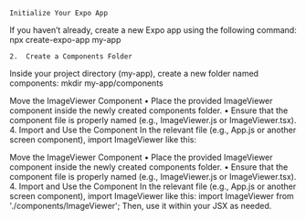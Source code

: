 	Initialize Your Expo App
If you haven’t already, create a new Expo app using the following command:
npx create-expo-app my-app

	2.	Create a Components Folder
Inside your project directory (my-app), create a new folder named components:
mkdir my-app/components

Move the ImageViewer Component
	•	Place the provided ImageViewer component inside the newly created components folder.
	•	Ensure that the component file is properly named (e.g., ImageViewer.js or ImageViewer.tsx).
	4.	Import and Use the Component
In the relevant file (e.g., App.js or another screen component), import ImageViewer like this:

Move the ImageViewer Component
	•	Place the provided ImageViewer component inside the newly created components folder.
	•	Ensure that the component file is properly named (e.g., ImageViewer.js or ImageViewer.tsx).
	4.	Import and Use the Component
In the relevant file (e.g., App.js or another screen component), import ImageViewer like this:
import ImageViewer from './components/ImageViewer';
Then, use it within your JSX as needed.

